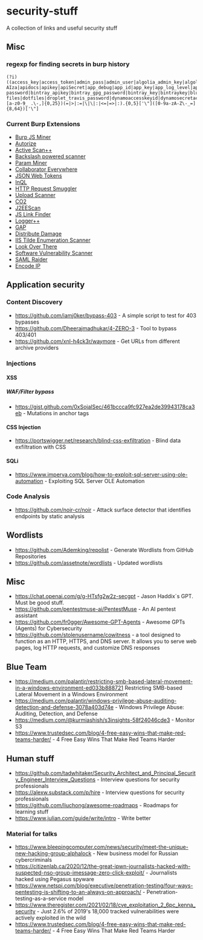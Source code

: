 # security-stuff
A collection of links and useful security stuff

## Misc
### regexp for finding secrets in burp history
```
(?i)((access_key|access_token|admin_pass|admin_user|algolia_admin_key|algolia_api_key|alias_pass|alicloud_access_key|amazon_secret_access_key|amazonaws|ansible_vault_password|aos_key|api_key|api_key_secret|api_key_sid|api_secret|api.googlemaps AIza|apidocs|apikey|apiSecret|app_debug|app_id|app_key|app_log_level|app_secret|appkey|appkeysecret|application_key|appsecret|appspot|auth_token|authorizationToken|authsecret|aws_access|aws_access_key_id|aws_bucket|aws_key|aws_secret|aws_secret_key|aws_token|AWSSecretKey|b2_app_key|bashrc password|bintray_apikey|bintray_gpg_password|bintray_key|bintraykey|bluemix_api_key|bluemix_pass|browserstack_access_key|bucket_password|bucketeer_aws_access_key_id|bucketeer_aws_secret_access_key|built_branch_deploy_key|bx_password|cache_driver|cache_s3_secret_key|cattle_access_key|cattle_secret_key|certificate_password|ci_deploy_password|client_secret|client_zpk_secret_key|clojars_password|cloud_api_key|cloud_watch_aws_access_key|cloudant_password|cloudflare_api_key|cloudflare_auth_key|cloudinary_api_secret|cloudinary_name|codecov_token|config|conn.login|connectionstring|consumer_key|consumer_secret|credentials|cypress_record_key|database_password|database_schema_test|datadog_api_key|datadog_app_key|db_password|db_server|db_username|dbpasswd|dbpassword|dbuser|deploy_password|digitalocean_ssh_key_body|digitalocean_ssh_key_ids|docker_hub_password|docker_key|docker_pass|docker_passwd|docker_password|dockerhub_password|dockerhubpassword|dot-files|dotfiles|droplet_travis_password|dynamoaccesskeyid|dynamosecretaccesskey|elastica_host|elastica_port|elasticsearch_password|encryption_key|encryption_password|env.heroku_api_key|env.sonatype_password|eureka.awssecretkey)[a-z0-9_ .\-,]{0,25})(=|>|:=|\|\|:|<=|=>|:).{0,5}['\"]([0-9a-zA-Z\-_=]{8,64})['\"]
```
### Current Burp Extensions
- [Burp JS Miner](https://github.com/PortSwigger/js-miner)
- [Autorize](https://github.com/portswigger/autorize)
- [Active Scan++](https://github.com/portswigger/active-scan-plus-plus)
- [Backslash powered scanner](https://github.com/portswigger/backslash-powered-scanner)
- [Param Miner](https://github.com/portswigger/param-miner)
- [Collaborator Everywhere](https://github.com/portswigger/collaborator-everywhere)
- [JSON Web Tokens](https://github.com/portswigger/json-web-tokens)
- [InQL](https://github.com/portswigger/inql)
- [HTTP Request Smuggler](https://github.com/portswigger/http-request-smuggler)
- [Upload Scanner](https://github.com/portswigger/upload-scanner)
- [CO2](https://github.com/portswigger/co2)
- [J2EEScan](https://github.com/portswigger/j2ee-scan)
- [JS Link Finder](https://github.com/portswigger/js-link-finder)
- [Logger++](https://github.com/portswigger/logger-plus-plus)
- [GAP](https://github.com/portswigger/get-all-parameters)
- [Distribute Damage](https://github.com/portswigger/distribute-damage)
- [IIS Tilde Enumeration Scanner](https://github.com/portswigger/iis-tilde-enumeration-scanner)
- [Look Over There](https://github.com/portswigger/look-over-there)
- [Software Vulnerability Scanner](https://github.com/portswigger/software-vulnerability-scanner)
- [SAML Raider](https://github.com/portswigger/saml-raider)
- [Encode IP](https://github.com/portswigger/encode-ip)

## Application security
### Content Discovery
- https://github.com/iamj0ker/bypass-403 - A simple script to test for 403 bypasses
- https://github.com/Dheerajmadhukar/4-ZERO-3 - Tool to bypass 403/401
- https://github.com/xnl-h4ck3r/waymore - Get URLs from different archive providers

### Injections
#### XSS
##### WAF/Filter bypass
- https://gist.github.com/0xSojalSec/461bccca9fc927ea2de39943178ca3eb - Mutations in anchor tags

#### CSS Injection
 - https://portswigger.net/research/blind-css-exfiltration - Blind data exfiltration with CSS
#### SQLi
- https://www.imperva.com/blog/how-to-exploit-sql-server-using-ole-automation - Exploiting SQL Server OLE Automation

### Code Analysis
- https://github.com/noir-cr/noir - Attack surface detector that identifies endpoints by static analysis

## Wordlists
- https://github.com/Ademking/repolist - Generate Wordlists from GitHub Repositories
- https://github.com/assetnote/wordlists - Updated wordlists

## Misc
 - https://chat.openai.com/g/g-HTsfg2w2z-secgpt - Jason Haddix´s GPT. Must be good stuff.
 - https://github.com/pentestmuse-ai/PentestMuse - An AI pentest assistant
 - https://github.com/fr0gger/Awesome-GPT-Agents - Awesome GPTs (Agents) for Cybersecurity
 - https://github.com/stolenusername/cowitness - a tool designed to function as an HTTP, HTTPS, and DNS server. It allows you to serve web pages, log HTTP requests, and customize DNS responses

 ## Blue Team
 - https://medium.com/palantir/restricting-smb-based-lateral-movement-in-a-windows-environment-ed033b888721 Restricting SMB-based Lateral Movement in a Windows Environment
- https://medium.com/palantir/windows-privilege-abuse-auditing-detection-and-defense-3078a403d74e - Windows Privilege Abuse: Auditing, Detection, and Defense
- https://medium.com/@kurmiashish/s3insights-58f24046cde3 - Monitor S3
- https://www.trustedsec.com/blog/4-free-easy-wins-that-make-red-teams-harder/ - 4 Free Easy Wins That Make Red Teams Harder

## Human stuff
- https://github.com/tadwhitaker/Security_Architect_and_Principal_Security_Engineer_Interview_Questions - Interview questions for security professionals
- https://alexw.substack.com/p/hire - Interview questions for security professionals
- https://github.com/liuchong/awesome-roadmaps - Roadmaps for learning stuff
- https://www.julian.com/guide/write/intro - Write better

### Material for talks
- https://www.bleepingcomputer.com/news/security/meet-the-unique-new-hacking-group-alphalock - New business model for Russian cybercriminals
 - https://citizenlab.ca/2020/12/the-great-ipwn-journalists-hacked-with-suspected-nso-group-imessage-zero-click-exploit/ - Journalists hacked using Pegasus spyware
 - https://www.netspi.com/blog/executive/penetration-testing/four-ways-pentesting-is-shifting-to-an-always-on-approach/ - Penetration-testing-as-a-service model
 - https://www.theregister.com/2021/02/18/cve_exploitation_2_6pc_kenna_security - Just 2.6% of 2019's 18,000 tracked vulnerabilities were actively exploited in the wild
 - https://www.trustedsec.com/blog/4-free-easy-wins-that-make-red-teams-harder/ - 4 Free Easy Wins That Make Red Teams Harder


